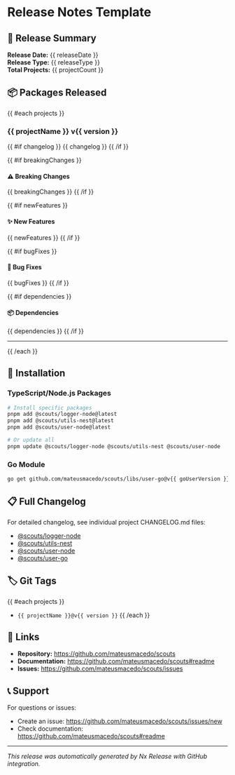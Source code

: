 # Release Notes Template

## 🚀 Release Summary

**Release Date:** {{ releaseDate }}  
**Release Type:** {{ releaseType }}  
**Total Projects:** {{ projectCount }}

## 📦 Packages Released

{{ #each projects }}
### {{ projectName }} v{{ version }}

{{ #if changelog }}
{{ changelog }}
{{ /if }}

{{ #if breakingChanges }}
#### ⚠️ Breaking Changes
{{ breakingChanges }}
{{ /if }}

{{ #if newFeatures }}
#### ✨ New Features
{{ newFeatures }}
{{ /if }}

{{ #if bugFixes }}
#### 🐛 Bug Fixes
{{ bugFixes }}
{{ /if }}

{{ #if dependencies }}
#### 📦 Dependencies
{{ dependencies }}
{{ /if }}

---
{{ /each }}

## 🔧 Installation

### TypeScript/Node.js Packages
```bash
# Install specific packages
pnpm add @scouts/logger-node@latest
pnpm add @scouts/utils-nest@latest
pnpm add @scouts/user-node@latest

# Or update all
pnpm update @scouts/logger-node @scouts/utils-nest @scouts/user-node
```

### Go Module
```bash
go get github.com/mateusmacedo/scouts/libs/user-go@v{{ goUserVersion }}
```

## 📋 Full Changelog

For detailed changelog, see individual project CHANGELOG.md files:
- [@scouts/logger-node](https://github.com/mateusmacedo/scouts/blob/main/libs/logger-node/CHANGELOG.md)
- [@scouts/utils-nest](https://github.com/mateusmacedo/scouts/blob/main/libs/utils-nest/CHANGELOG.md)
- [@scouts/user-node](https://github.com/mateusmacedo/scouts/blob/main/libs/user-node/CHANGELOG.md)
- [@scouts/user-go](https://github.com/mateusmacedo/scouts/blob/main/libs/user-go/CHANGELOG.md)

## 🏷️ Git Tags

{{ #each projects }}
- `{{ projectName }}@v{{ version }}`
{{ /each }}

## 🔗 Links

- **Repository:** https://github.com/mateusmacedo/scouts
- **Documentation:** https://github.com/mateusmacedo/scouts#readme
- **Issues:** https://github.com/mateusmacedo/scouts/issues

## 📞 Support

For questions or issues:
- Create an issue: https://github.com/mateusmacedo/scouts/issues/new
- Check documentation: https://github.com/mateusmacedo/scouts#readme

---

*This release was automatically generated by Nx Release with GitHub integration.*
